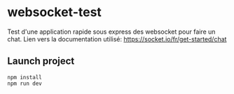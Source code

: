 # websocket-test

Test d'une application rapide sous express des websocket pour faire un chat.
Lien vers la documentation utilisé: https://socket.io/fr/get-started/chat

## Launch project

```
npm install
npm run dev
```

